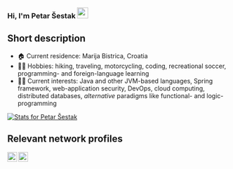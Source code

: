 ### Hi, I'm Petar Šestak <img src="https://media.giphy.com/media/hvRJCLFzcasrR4ia7z/giphy.gif" width="25px">

## Short description
- 🏠 Current residence: Marija Bistrica, Croatia
- 🧗‍♂️ Hobbies: hiking, traveling, motorcycling, coding, recreational soccer, programming- and foreign-language learning
- 👨‍💻 Current interests: Java and other JVM-based languages, Spring framework, web-application security, DevOps, cloud computing, distributed databases, _alternative_ paradigms like functional- and logic-programming

[![Stats for Petar Šestak](https://github-readme-stats.vercel.app/api?username=zeko868&count_private=true&include_all_commits=true&theme=radical)](https://www.gitmemory.com/zeko868)

## Relevant network profiles
[<img align="left" alt="LinkedIn logo" width="22px" src="https://cdn.jsdelivr.net/npm/simple-icons@v3/icons/linkedin.svg" />][linkedin]
[<img align="left" alt="StackOverflow logo" width="22px" src="https://cdn.jsdelivr.net/npm/simple-icons@v3/icons/stackoverflow.svg" />][stackoverflow]
<br />

[linkedin]: https://www.linkedin.com/in/zeko868/
[stackoverflow]: https://stackoverflow.com/users/7519721/zeko868
